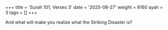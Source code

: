 +++
title = 'Surah 101, Verses 3'
date = '2025-08-27'
weight = 6160
ayah = 3
tags = []
+++

And what will make you realize what the Striking Disaster is?